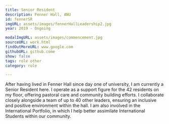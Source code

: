 ```yaml
---
title: Senior Resident 
description: Fenner Hall, ANU 
id: fennerSR
imgURL: assets/images/fennerHallLeadership2.jpg 
year: 2019 - Ongoing

modalImgURL: assets/images/commencement.jpg
sourceURL: work.html
findOutMoreURL: www.google.com
githubURL: github.come
show: false
tags: role other
category: role

--- 
```

After having lived in Fenner Hall since day one of university, I am currently a Senior Resident here.
I operate as a support figure for the 42 residents on my floor, offering pastoral care and community building efforts.
I collaborate closely alongside a team of up to 40 other leaders, ensuring an inclusive and positive environment within the hall.
I am also involved in the International Portfolio, in which I help better assimilate International Students within our community.
